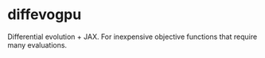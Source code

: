 # diffevogpu

Differential evolution + JAX. For inexpensive objective functions that require many evaluations.


